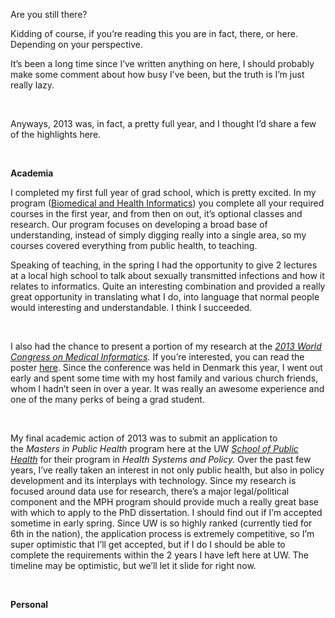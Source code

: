 <div class="kcite-section" kcite-section-id="679">
  <p>
    Are you still there?
  </p>
  
  <p>
    Kidding of course, if you&#8217;re reading this you are in fact, there, or here. Depending on your perspective.
  </p>
  
  <p>
    It&#8217;s been a long time since I&#8217;ve written anything on here, I should probably make some comment about how busy I&#8217;ve been, but the truth is I&#8217;m just really lazy.
  </p>
  
  <p>
    &nbsp;
  </p>
  
  <p>
    Anyways, 2013 was, in fact, a pretty full year, and I thought I&#8217;d share a few of the highlights here.
  </p>
  
  <p>
    &nbsp;
  </p>
  
  <p>
    <strong>Academia</strong>
  </p>
  
  <p>
    I completed my first full year of grad school, which is pretty excited. In my program (<a title="UW BHI" href="http://bhi.washington.edu" target="_blank">Biomedical and Health Informatics</a>) you complete all your required courses in the first year, and from then on out, it&#8217;s optional classes and research. Our program focuses on developing a broad base of understanding, instead of simply digging really into a single area, so my courses covered everything from public health, to teaching.
  </p>
  
  <p>
    Speaking of teaching, in the spring I had the opportunity to give 2 lectures at a local high school to talk about sexually transmitted infections and how it relates to informatics. Quite an interesting combination and provided a really great opportunity in translating what I do, into language that normal people would interesting and understandable. I think I succeeded.
  </p>
  
  <p>
    &nbsp;
  </p>
  
  <p>
    I also had the chance to present a portion of my research at the<em> </em><em><a title="MEDINFO 2013" href="http://www.medinfo2013.dk" target="_blank">2013 World Congress on Medical Informatics</a>. </em>If you&#8217;re interested, you can read the poster <a title="Robison Poster" href="http://ebooks.iospress.nl/publication/34360" target="_blank">here</a>. Since the conference was held in Denmark this year, I went out early and spent some time with my host family and various church friends, whom I hadn&#8217;t seen in over a year. It was really an awesome experience and one of the many perks of being a grad student.
  </p>
  
  <p>
    &nbsp;
  </p>
  
  <p>
    My final academic action of 2013 was to submit an application to the <em>Masters in Public Health </em>program here at the UW <em><a title="UW School of Public Health" href="http://sph.washington.edu" target="_blank">School of Public Health</a> </em>for their program in <em>Health Systems and Policy.</em> Over the past few years, I&#8217;ve really taken an interest in not only public health, but also in policy development and its interplays with technology. Since my research is focused around data use for research, there&#8217;s a major legal/political component and the MPH program should provide much a really great base with which to apply to the PhD dissertation. I should find out if I&#8217;m accepted sometime in early spring. Since UW is so highly ranked (currently tied for 6th in the nation), the application process is extremely competitive, so I&#8217;m super optimistic that I&#8217;ll get accepted, but if I do I should be able to complete the requirements within the 2 years I have left here at UW. The timeline may be optimistic, but we&#8217;ll let it slide for right now.
  </p>
  
  <p>
    &nbsp;
  </p>
  
  <p>
    <strong>Personal</strong>
  </p>
  
  <p>
    &nbsp;
  </p>
  
  <p>
    &nbsp;
  </p>
  
  <p>
    &nbsp;
  </p>
  
  <!-- kcite active, but no citations found -->
</div>

<!-- kcite-section 679 -->